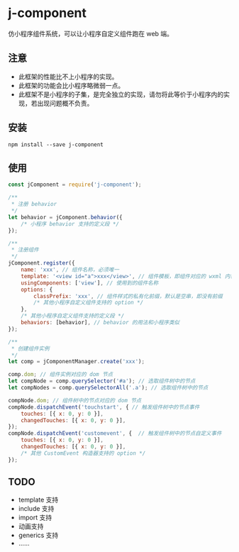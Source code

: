 # j-component

仿小程序组件系统，可以让小程序自定义组件跑在 web 端。

## 注意

* 此框架的性能比不上小程序的实现。
* 此框架的功能会比小程序略微弱一点。
* 此框架不是小程序的子集，是完全独立的实现，请勿将此等价于小程序内的实现，若出现问题概不负责。

## 安装

```
npm install --save j-component
```

## 使用

```js
const jComponent = require('j-component');

/**
 * 注册 behavior
 */
let behavior = jComponent.behavior({
    /* 小程序 behavior 支持的定义段 */
});

/**
 * 注册组件
 */
jComponent.register({
    name: 'xxx', // 组件名称，必须唯一
    template: '<view id="a">xxx</view>', // 组件模板，即组件对应的 wxml 内容
    usingComponents: ['view'], // 使用到的组件名称
    options: {
        classPrefix: 'xxx', // 组件样式的私有化前缀，默认是空串，即没有前缀
        /* 其他小程序自定义组件支持的 option */
    },
    /* 其他小程序自定义组件支持的定义段 */
    behaviors: [behavior], // behavior 的用法和小程序类似
});

/**
 * 创建组件实例
 */
let comp = jComponentManager.create('xxx');

comp.dom; // 组件实例对应的 dom 节点
let compNode = comp.querySelector('#a'); // 选取组件树中的节点
let compNodes = comp.querySelectorAll('.a'); // 选取组件树中的节点

compNode.dom; // 组件树中的节点对应的 dom 节点
compNode.dispatchEvent('touchstart', { // 触发组件树中的节点事件
    touches: [{ x: 0, y: 0 }],
    changedTouches: [{ x: 0, y: 0 }],
});
compNode.dispatchEvent('customevent', {  // 触发组件树中的节点自定义事件
    touches: [{ x: 0, y: 0 }],
    changedTouches: [{ x: 0, y: 0 }],
    /* 其他 CustomEvent 构造器支持的 option */
});
```

## TODO

* template 支持
* include 支持
* import 支持
* 动画支持
* generics 支持
* ......
